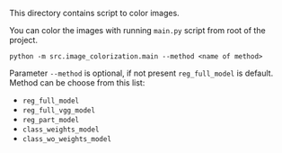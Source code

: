 This directory contains script to color images.

You can color the images with running `main.py` script from root of the project.

    python -m src.image_colorization.main --method <name of method>

Parameter `--method` is optional, if not present `reg_full_model` is default.
Method can be choose from this list:

* `reg_full_model`
* `reg_full_vgg_model`
* `reg_part_model`
* `class_weights_model`
* `class_wo_weights_model`

